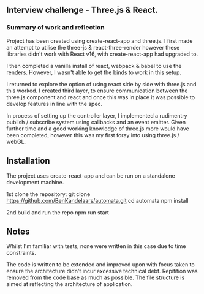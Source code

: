 ## Interview challenge - Three.js & React. ##

### Summary of work and reflection

Project has been created using create-react-app and three.js. I first made an attempt to utilise the three-js & react-three-render however these libraries didn't work with React v16, with create-react-app had upgraded to.

I then completed a vanilla install of react, webpack & babel to use the renders. However, I wasn't able to get the binds to work in this setup.

I returned to explore the option of using react side by side with three.js and this worked. I created third layer, to ensure communication between the three.js component and react and once this was in place it was possible to develop features in line with the spec. 

In process of setting up the controller layer, I implemented a rudimentry publish / subscribe system using callbacks and an event emitter. Given further time and a good working knowledge of three.js more would have been completed, however this was my first foray into using three.js / webGL.

## Installation ##

The project uses create-react-app and can be run on a standalone development machine.

1st clone the repository:
git clone https://github.com/BenKandelaars/automata.git
cd automata
npm install

2nd build and run the repo
npm run start

## Notes ##
Whilst I'm familiar with tests, none were written in this case due to time constraints. 

The code is written to be extended and improved upon with focus taken to ensure the architecture didn't incur excessive technical debt. Repitition was removed from the code base as much as possible. The file structure is aimed at reflecting the architecture of application. 
